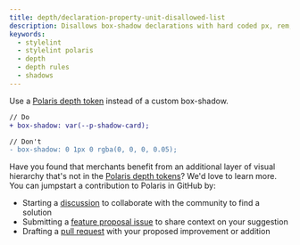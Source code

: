 ```yaml
---
title: depth/declaration-property-unit-disallowed-list
description: Disallows box-shadow declarations with hard coded px, rem, or em units
keywords:
  - stylelint
  - stylelint polaris
  - depth
  - depth rules
  - shadows
---
```


Use a [Polaris depth token](https://polaris.shopify.com/tokens/depth) instead of a custom box-shadow.

```diff
// Do
+ box-shadow: var(--p-shadow-card);

// Don't
- box-shadow: 0 1px 0 rgba(0, 0, 0, 0.05);
```

Have you found that merchants benefit from an additional layer of visual hierarchy that's not in the [Polaris depth tokens](https://polaris.shopify.com/tokens/depth)? We'd love to learn more. You can jumpstart a contribution to Polaris in GitHub by:

- Starting a [discussion](https://github.com/Shopify/polaris/discussions/6750) to collaborate with the community to find a solution
- Submitting a [feature proposal issue](https://github.com/Shopify/polaris/issues/new?assignees=&labels=Feature+request&template=FEATURE_REQUEST.md) to share context on your suggestion
- Drafting a [pull request](https://github.com/Shopify/polaris/pulls) with your proposed improvement or addition
